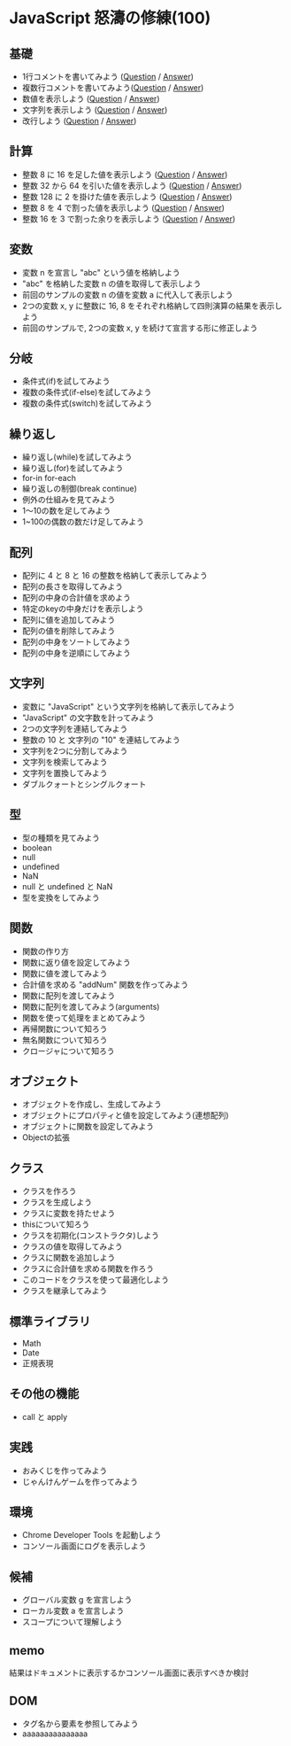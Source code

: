 # JavaScript 怒濤の修練(100)


## 基礎
- 1行コメントを書いてみよう   ([Question](base/010/question.html) / [Answer](base/010/answer.html))
- 複数行コメントを書いてみよう([Question](base/020/question.html) / [Answer](base/020/answer.html))
- 数値を表示しよう            ([Question](base/030/question.html) / [Answer](base/030/answer.html))
- 文字列を表示しよう          ([Question](base/040/question.html) / [Answer](base/040/answer.html))
- 改行しよう                  ([Question](base/050/question.html) / [Answer](base/050/answer.html))


## 計算
- 整数 8 に 16 を足した値を表示しよう    ([Question](calculation/010/question.html) / [Answer](calculation/010/answer.html))
- 整数 32 から 64 を引いた値を表示しよう ([Question](calculation/020/question.html) / [Answer](calculation/020/answer.html))
- 整数 128 に 2 を掛けた値を表示しよう   ([Question](calculation/030/question.html) / [Answer](calculation/030/answer.html))
- 整数 8 を 4 で割った値を表示しよう     ([Question](calculation/040/question.html) / [Answer](calculation/040/answer.html))
- 整数 16 を 3 で割った余りを表示しよう  ([Question](calculation/050/question.html) / [Answer](calculation/050/answer.html))


## 変数
- 変数 n を宣言し "abc" という値を格納しよう
- "abc" を格納した変数 n の値を取得して表示しよう
- 前回のサンプルの変数 n の値を変数 a に代入して表示しよう
- 2つの変数 x, y に整数に 16, 8 をそれぞれ格納して四則演算の結果を表示しよう
- 前回のサンプルで, 2つの変数 x, y を続けて宣言する形に修正しよう


## 分岐
- 条件式(if)を試してみよう
- 複数の条件式(if-else)を試してみよう
- 複数の条件式(switch)を試してみよう


## 繰り返し
- 繰り返し(while)を試してみよう
- 繰り返し(for)を試してみよう
- for-in for-each
- 繰り返しの制御(break continue)
- 例外の仕組みを見てみよう
- 1〜10の数を足してみよう
- 1~100の偶数の数だけ足してみよう


## 配列
- 配列に 4 と 8 と 16 の整数を格納して表示してみよう
- 配列の長さを取得してみよう
- 配列の中身の合計値を求めよう
- 特定のkeyの中身だけを表示しよう
- 配列に値を追加してみよう
- 配列の値を削除してみよう
- 配列の中身をソートしてみよう
- 配列の中身を逆順にしてみよう


## 文字列
- 変数に "JavaScript" という文字列を格納して表示してみよう
- "JavaScript" の文字数を計ってみよう
- 2つの文字列を連結してみよう
- 整数の 10 と 文字列の "10" を連結してみよう
- 文字列を2つに分割してみよう
- 文字列を検索してみよう
- 文字列を置換してみよう
- ダブルクォートとシングルクォート


## 型
- 型の種類を見てみよう
- boolean
- null
- undefined
- NaN
- null と undefined と NaN
- 型を変換をしてみよう


## 関数
- 関数の作り方
- 関数に返り値を設定してみよう
- 関数に値を渡してみよう
- 合計値を求める "addNum" 関数を作ってみよう
- 関数に配列を渡してみよう
- 関数に配列を渡してみよう(arguments)
- 関数を使って処理をまとめてみよう
- 再帰関数について知ろう
- 無名関数について知ろう
- クロージャについて知ろう


## オブジェクト
- オブジェクトを作成し、生成してみよう
- オブジェクトにプロパティと値を設定してみよう(連想配列)
- オブジェクトに関数を設定してみよう
- Objectの拡張


## クラス
- クラスを作ろう
- クラスを生成しよう
- クラスに変数を持たせよう
- thisについて知ろう
- クラスを初期化(コンストラクタ)しよう
- クラスの値を取得してみよう
- クラスに関数を追加しよう
- クラスに合計値を求める関数を作ろう
- このコードをクラスを使って最適化しよう
- クラスを継承してみよう


## 標準ライブラリ
- Math
- Date
- 正規表現


## その他の機能
- call と apply


## 実践
- おみくじを作ってみよう
- じゃんけんゲームを作ってみよう


## 環境
- Chrome Developer Tools を起動しよう
- コンソール画面にログを表示しよう


## 候補
- グローバル変数 g を宣言しよう
- ローカル変数 a を宣言しよう
- スコープについて理解しよう


## memo
結果はドキュメントに表示するかコンソール画面に表示すべきか検討


## DOM
- タグ名から要素を参照してみよう
- aaaaaaaaaaaaaaa